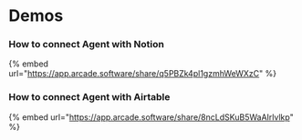 # Demos

### How to connect Agent with Notion&#x20;

{% embed url="https://app.arcade.software/share/q5PBZk4pl1gzmhWeWXzC" %}

### How to connect Agent with Airtable

{% embed url="https://app.arcade.software/share/8ncLdSKuB5WaAIrlvlkp" %}
